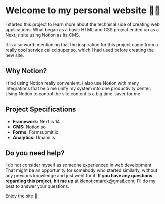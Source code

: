# Welcome to my personal website 👋🏻

I started this project to learn more about the technical side of creating web applications. What began as a basic HTML and CSS project ended up as a Next.js site using Notion as its CMS.

It is also worth mentioning that the inspiration for this project came from a really cool service called super.so, which I had used before creating the new site.

## Why Notion?
I find using Notion really convenient. I also use Notion with many integrations that help me unify my system into one productivity center. Using Notion to control the site content is a big time-saver for me.

## Project Specifications
- **Framework:** Next.js 14
- **CMS:** Notion.so
- **Forms:** Formsubmit.io
- **Analytics:** Umami.is


## Do you need help?
I do not consider myself as someone experienced in web development. That might be an opportunity for somebody who started similarly, without any previous knowledge and just went for it. **If you have any questions regarding this project, hit me up** at klenoticmarek@gmail.com; I'll do my best to answer your questions.

[Enjoy the site](https://www.mklenotic.com/) 🚀
